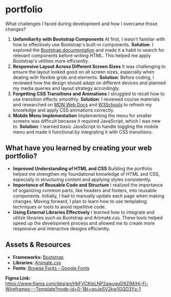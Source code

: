 # portfolio

What challenges I faced during development and how I overcame those changes?
1. **Unfamiliarity with Bootstrap Components**
   At first, I wasn't familiar with how to effectively use Bootstrap's built-in components.
   **Solution**: I explored the [Bootstrap documentation](https://getbootstrap.com) and made it a habit to search for relevant components before writing HTML. This helped me apply Bootstrap's utilities more efficiently.
2. **Responsive Layout Across Different Screen Sizes**
   It was challenging to ensure the layout looked good on all screen sizes, especially when dealing with flexible grids and elements.
   **Solution**: Before coding, I reviewed how the design should adapt on different devices and planned my media queries and layout strategy accordingly.
3. **Forgetting CSS Transitions and Animations**
   I struggled to recall how to use transition effects smoothly.
   **Solution**: I reviewed course materials and researched on [MDN Web Docs](https://developer.mozilla.org/en-US/docs/Web/CSS/) and [W3Schools](https://www.w3schools.com/) to refresh my knowledge and apply CSS animations correctly.
4. **Mobile Menu Implementation**
   Implementing the menu for smaller screens was difficult because it required JavaScript, which I was new to.
   **Solution**: I learned basic JavaScript to handle toggling the mobile menu and made it functional by integrating it with CSS transitions.

## What have you learned by creating your web portfolio?
* **Improved Understanding of HTML and CSS**
  Building the portfolio helped me strengthen my foundational knowledge of HTML and CSS, especially in structuring content and applying styles consistently.
* **Importance of Reusable Code and Structure**
  I realized the importance of organizing common parts, like headers and footers, into reusable components. Initially, I had to manually update each page when making changes. Moving forward, I plan to learn how to use templating techniques or tools to avoid repetitive code.
* **Using External Libraries Effectively**
  I learned how to integrate and utilize libraries such as Bootstrap and Animate.css. These tools helped speed up the development process and allowed me to create more responsive and interactive designs efficiently.



## Assets & Resources
* **Frameworks:** [Bootstrap](https://getbootstrap.com/)
* **Libraries:**  [Animate.css](https://daneden.github.io/animate.css/)
* **Fonts:** [Browse Fonts - Google Fonts](https://fonts.google.com/)




**Figma Link:** https://www.figma.com/design/HbFVCKleLNP2awugqD9ZIM/Hi-Fi-Wireframes---Template?node-id=0-1&t=qoJeSV2kw1GQD3Yx-1